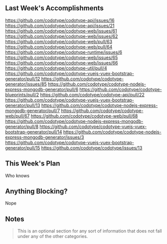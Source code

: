## Last Week's Accomplishments

https://github.com/codotype/codotype-api/issues/16
https://github.com/codotype/codotype-api/issues/21
https://github.com/codotype/codotype-web/issues/61
https://github.com/codotype/codotype-web/issues/62
https://github.com/codotype/codotype-web/pull/63
https://github.com/codotype/codotype-web/pull/64
https://github.com/codotype/codotype-runtime/issues/6
https://github.com/codotype/codotype-web/issues/65
https://github.com/codotype/codotype-web/issues/66
https://github.com/codotype/codotype-util/pull/4
https://github.com/codotype/codotype-vuejs-vuex-bootstrap-generator/pull/12
https://github.com/codotype/codotype-generator/issues/85
https://github.com/codotype/codotype-nodejs-express-mongodb-generator/pull/6
https://github.com/codotype/codotype-blueprints/pull/2
https://github.com/codotype/codotype-api/pull/22
https://github.com/codotype/codotype-vuejs-vuex-bootstrap-generator/pull/13
https://github.com/codotype/codotype-nodejs-express-mongodb-generator/pull/7
https://github.com/codotype/codotype-web/pull/67
https://github.com/codotype/codotype-web/pull/68
https://github.com/codotype/codotype-nodejs-express-mongodb-generator/pull/8
https://github.com/codotype/codotype-vuejs-vuex-bootstrap-generator/pull/14
https://github.com/codotype/codotype-nodejs-express-mongodb-generator/issues/3
https://github.com/codotype/codotype-vuejs-vuex-bootstrap-generator/pull/15
https://github.com/codotype/codotype/issues/13

## This Week's Plan

Who knows

## Anything Blocking?

Nope

## Notes

> This is an optional section for any sort of information that does not fall under any of the other categories.

